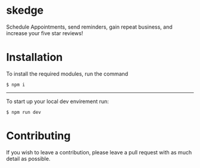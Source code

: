 # skedge
Schedule Appointments, send reminders, gain repeat business, and increase your five star reviews!

# Installation
To install the required modules, run the command
```
$ npm i
```
---
To start up your local dev envirement run:

```
$ npm run dev
```

# Contributing
If you wish to leave a contribution, please leave a pull request with as much detail as possible.
